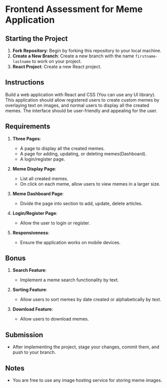 # Frontend Assessment for Meme Application

## Starting the Project

1. **Fork Repository**: Begin by forking this repository to your local machine.
2. **Create a New Branch**: Create a new branch with the name `firstname-lastname` to work on your project.
3. **React Project**: Create a new React project.

## Instructions

Build a web application with React and CSS (You can use any UI library). This application should allow registered users to create custom memes by overlaying text on images, and normal users to display all the created memes. The interface should be user-friendly and appealing for the user.

## Requirements

1. **Three Pages**:

   - A page to display all the created memes.
   - A page for adding, updating, or deleting memes(Dashboard).
   - A login/register page.

2. **Meme Display Page**:

   - List all created memes.
   - On click on each meme, allow users to view memes in a larger size.

3. **Meme Dashboard Page**:

   - Divide the page into section to add, update, delete articles.

4. **Login/Register Page**:

   - Allow the user to login or register.

5. **Responsiveness**:

   - Ensure the application works on mobile devices.

## Bonus

1. **Search Feature**:

   - Implement a meme search functionality by text.

2. **Sorting Feature**:

   - Allow users to sort memes by date created or alphabetically by text.

3. **Download Feature**:

   - Allow users to download memes.

## Submission

- After implementing the project, stage your changes, commit them, and push to your branch.

## Notes

- You are free to use any image hosting service for storing meme images. 
